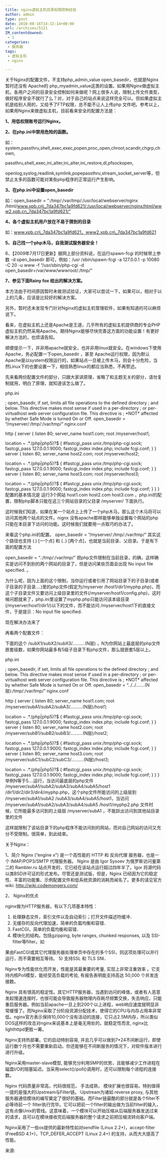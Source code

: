 ```yaml
---
title: nginx虚拟主机目录权限控制经验
author: admin
type: post
date: 2010-08-16T14:32:14+00:00
url: /archives/5121
IM_contentdowned:
 - 1
categories:
 - 服务器
tags:
 - 虚拟主机
 - nginx

---
```

关于Nginx的配置文件，不支持php\_admin\_value open\_basedir，也就是Nginx暂时还没有 Apache的 php\_myadmin_value这类的设置。如果用Nginx做虚拟主机，各用户之间的目录安全控制如何来做呢？网上很多人说，限制上传文件类型，做好程序安全不就行了么？对，对于自己的站点来说这样完全可以。但如果虚拟主机是给别人用的，又给予了FTP权限，总不能不让人上传php 文件吧。参考以上，如果用Nginx来做虚拟主机，目前看来安全的配置方法是：

**1、用低权限账号运行Nginx。**

**2、在php.ini中禁用危险的函数。**

如：system,passthru,shell_exec,exec,popen,proc_open,chroot,scandir,chgrp,chown,

 passthru,shell_exec,ini_alter,ini_alter,ini_restore,dl,pfsockopen,

 openlog,syslog,readlink,symlink,popepassthru,stream_socket_server等，但禁止太多的函数可能对某些php程序的正常运行产生影响。

**3、在php.ini中设置open_basedir**

如：open\_basedir = “:/tmp/:/var/tmp/:/usr/local/webserver/nginx /html/www.xpb.cn\_7da347bc1a9fd621/:/usr/local/webserver/nginx/html/www2.xpb.cn_7da347bc1a9fd621/”

**4、各个虚拟主机用户放在不易于猜到的目录**

如：www.xpb.cn\_7da347bc1a9fd621、www2.xpb.cn\_7da347bc1a9fd621

**5、自己找一个php木马，自我测试服务器安全！**

6、【2009年7月17日更新】据网上部分资料说，在运行spawn-fcgi 的时候带上参数 -d open\_basedir 即可，例如：/usr /sbin/spawn-fcgi -a 127.0.0.1 -p 10080 -C 20 -u www -f “/usr/sbin/php-cgi -d open\_basedir=/var/www/wwwroot/:/tmp/”

**7、参见下面Rainy fox 给出的解决方案。**

本方法由于时间原因暂时未做测试验证，大家可以尝试一下，如果可以，相对于以上的几条，应该是比较好的解决方案。

另外，暂时还未发现专门针对Nginx的虚拟主机管理软件，如果有知道的可以麻烦说下。

看来，在虚拟主机上还是Apache是王道，几乎所有的虚拟主机提供商的专业PHP虚拟主机仍然采用Apache。期待Nginx能够尽快完善这方面的功能设置！有更好解决方法的，也烦请告知。

顺便提示一下，并非用apache就安全，也并非用linux就安全。在windows下使用Apache，务必配置一下open_basedir ，甚至 Apache运行权限，因为默认Apache是以system权限运行的，如果站点一旦被上传木马，则会十分危险，当然Linux下的也要设置一下，相信熟悉linux的都应当熟悉，不再赘述。

先来看两份配置文件的部分，只跟大家讲原理，省略了和主题无关的部分，请勿复制就用，明白了原理，就知道该怎么做了。

php.ini

; open_basedir, if set, limits all file operations to the defined directory
; and below. This directive makes most sense if used in a per-directory
; or per-virtualhost web server configuration file. This directive is
; \*NOT\* affected by whether Safe Mode is turned On or Off.
open_basedir = “/myserver/:/tmp/:/var/tmp/”
nginx.conf

http
{
server
{
listen 80;
server_name host1.com;
root /myserver/host1;

location ~ .*\.(php|php5)?$
{
#fastcgi_pass unix:/tmp/php-cgi.sock;
fastcgi_pass 127.0.0.1:9000;
fastcgi_index index.php;
include fcgi.conf;
}
}
server
{
listen 80;
server_name host2.com;
root /myserver/host2;

location ~ .*\.(php|php5)?$
{
#fastcgi_pass unix:/tmp/php-cgi.sock;
fastcgi_pass 127.0.0.1:9000;
fastcgi_index index.php;
include fcgi.conf;
}
}
server
{
listen 80;
server_name host3.com;
root /myserver/host3;

location ~ .*\.(php|php5)?$
{
#fastcgi_pass unix:/tmp/php-cgi.sock;
fastcgi_pass 127.0.0.1:9000;
fastcgi_index index.php;
include fcgi.conf;
}
}
}
配置的基本情况是 运行3个网站 host1.com host2.com host3.com ，php.ini的配置，限制php脚本只能在这三个网站目录的父目录 /myserver/ 下面执行。

这时候我们知道，如果在某一个站点上上传了一个php木马，那么这个木马将可以访问其他两个站点的文件。nignx 没有apache那样能够单独设置每个网站的php只能在本目录下访问的功能。这时候我们就要用一点取巧的办法了。

来看这个php.ini的配置。
open_basedir = “/myserver/:/tmp/:/var/tmp/”
其实这个路径也支持 (.) [一个点] 和 (..) [两个点]，也就是当前目录、父目录。于是有下面的配置方法

open_basedir = “.:/tmp/:/var/tmp/” 把php文件限制在当前目录，的确，这样确实是访问不到别的两个网站的目录了，但是访问某些页面会出现 No input file specified. 。

为什么呢，因为上面的这个限制，当你运行或者引用了网站目录下的子目录(或者子目录的子目录….)里的php文件(假定为/myserver /host1/dir1/myphp.php)，而这个子目录文件又要访问上级目录里的文件(/myserver/host1/config.php)，这时候问题就来了，php.ini里设置了myphp.php只能访问该本级目录(/myserver/host1/dir1/)以下的文件，而不能访问 /myserver/host1下的直接文件，于是提示：No input file specified.

现在解决办法来了

再看两个配置文件：

下面的这个 /subX1/subX2/subX3/……….(N层) ，N为你网站上最底层的php文件嵌套级数，如果你网站最多有5级子目录下有php文件，那么就嵌套5层以上。

php.ini

; open_basedir, if set, limits all file operations to the defined directory
; and below. This directive makes most sense if used in a per-directory
; or per-virtualhost web server configuration file. This directive is
; \*NOT\* affected by whether Safe Mode is turned On or Off.
open_basedir = “../../…….(N层):/tmp/:/var/tmp/”
nginx.conf

http
{
server
{
listen 80;
server_name host1.com;
root /myserver/subA1/subA2/subA3/……….(N层)/host1;

location ~ .*\.(php|php5)?$
{
#fastcgi_pass unix:/tmp/php-cgi.sock;
fastcgi_pass 127.0.0.1:9000;
fastcgi_index index.php;
include fcgi.conf;
}
}
server
{
listen 80;
server_name host2.com;
root /myserver/subB1/subB2/subB3/……….(N层)/host2;

location ~ .*\.(php|php5)?$
{
#fastcgi_pass unix:/tmp/php-cgi.sock;
fastcgi_pass 127.0.0.1:9000;
fastcgi_index index.php;
include fcgi.conf;
}
}
server
{
listen 80;
server_name host3.com;
root /myserver/subC1/subC2/subC3/……….(N层)/host3;

location ~ .*\.(php|php5)?$
{
#fastcgi_pass unix:/tmp/php-cgi.sock;
fastcgi_pass 127.0.0.1:9000;
fastcgi_index index.php;
include fcgi.conf;
}
}
}
举例N等于5….运行，当访问最底层的php文件 /myserver/subA1/subA2/subA3/subA4/subA5/host1 /dir1/dir2/dir3/dir4/myphp.php，这个php文件所能访问的上级层到 /myserver/subA1/subA2 /subA3/subA4/subA5/host1，当访问 /myserver/subA1/subA2/subA3/subA4/subA5 /host1/myphp2.php 文件时候，它所能最多访问到的上级层 /myserver/subA1 ，不能跃出访问到其他站目录里的文件

这样就限制了该站目录下的php程序不能访问别的网站，而对自己网站的访问又充分不受限制。很简单，到此结束。

关于Nginx：

1、简介
Nginx (”engine x”) 是一个高性能的 HTTP 和 反向代理 服务器，也是一个 IMAP/POP3/SMTP 代理服务器。 Nginx 是由 Igor Sysoev 为俄罗斯访问量第二的 Rambler.ru 站点开发的，它已经在该站点运行超过四年半了。Igor 将源代码以类BSD许可证的形式发布。尽管还是测试版，但是，Nginx 已经因为它的稳定性、丰富的功能集、示例配置文件和低系统资源的消耗而闻名了。更多的请见官方wiki: http://wiki.codemongers.com/

2、 Nginx的优点

nginx做为HTTP服务器，有以下几项基本特性：
1) 处理静态文件，索引文件以及自动索引；打开文件描述符缓冲．
2) 无缓存的反向代理加速，简单的负载均衡和容错．
3) FastCGI，简单的负载均衡和容错．
4) 模块化的结构。包括gzipping, byte ranges, chunked responses, 以及 SSI-filter等filter。如

果由FastCGI或其它代理服务器处理单页中存在的多个SSI，则这项处理可以并行运行，而不需要相互等待。
5) 支持SSL 和 TLS SNI．

Nginx专为性能优化而开发，性能是其最重要的考量, 实现上非常注重效率 。它支持内核Poll模型，能经受高负载的考验, 有报告表明能支持高达 50,000 个并发连接数。

Nginx 具有很高的稳定性。其它HTTP服务器，当遇到访问的峰值，或者有人恶意发起慢速连接时，也很可能会导致服务器物理内存耗尽频繁交换，失去响应，只能重启服务器。例如当前apache一旦上到200个以上进程，web响应速度就明显非常缓慢了。而Nginx采取了分阶段资源分配技术，使得它的CPU与内存占用率非常低。nginx官方表示保持10,000个没有活动的连接，它只占2.5M内存，所以类似DOS这样的攻击对nginx来说基本上是毫无用处的。就稳定性而言, nginx比lighthttpd更胜一筹。

Nginx支持热部署。它的启动特别容易, 并且几乎可以做到7*24不间断运行，即使运行数个月也不需要重新启动。你还能够在不间断服务的情况下，对软件版本进行进行升级。

Nginx采用master-slave模型, 能够充分利用SMP的优势，且能够减少工作进程在磁盘I/O的阻塞延迟。当采用select()/poll()调用时，还可以限制每个进程的连接数。

Nginx 代码质量非常高，代码很规范， 手法成熟， 模块扩展也很容易。特别值得一提的是强大的Upstream与Filter链。 Upstream为诸如 reverse proxy, 与其他服务器通信模块的编写奠定了很好的基础。而Filter链最酷的部分就是各个filter不必等待前一个 filter执行完毕。它可以把前一个filter的输出做为当前filter的输入，这有点像Unix的管线。这意味着，一个模块可以开始压缩从后端服务器发送过来的请求，且可以在模块接收完后端服务器的整个请求之前把压缩流转向客户端。

Nginx采用了一些os提供的最新特性如对sendfile (Linux 2.2+)，accept-filter (FreeBSD 4.1+)，TCP\_DEFER\_ACCEPT (Linux 2.4+) 的支持，从而大大提高了性能。

来源: